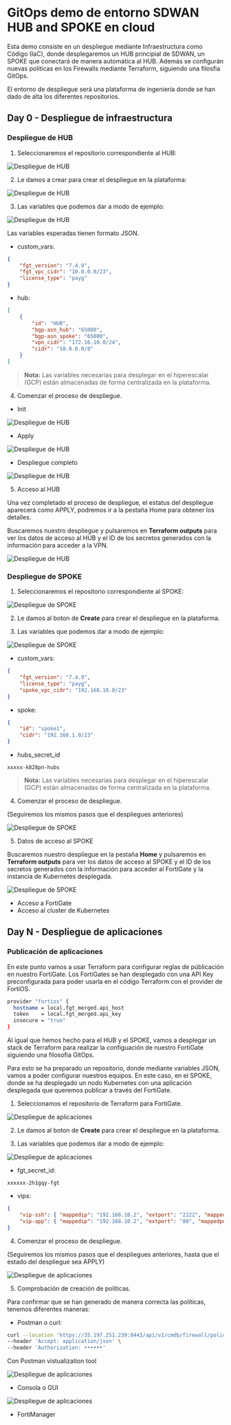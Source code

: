 # GitOps demo de entorno SDWAN HUB and SPOKE en cloud

Esta demo consiste en un despliegue mediante Infraestructura como Código (IaC), donde desplegaremos un HUB principial de SDWAN, un SPOKE que conectará de manera automática al HUB. Además se configurán nuevas políticas en los Firewalls mediante Terraform, siguiendo una filosfia GitOps.

El entorno de despliegue será una plataforma de ingeniería donde se han dado de alta los diferentes repositorios.

## Day 0 - Despliegue de infraestructura

### Despliegue de HUB

1. Seleccionaremos el repositorio correspondiente al HUB:

![Despliegue de HUB](images/demo_fgt-hub-spoke-terraform_01.png)

2. Le damos a crear para crear el despliegue en la plataforma:

![Despliegue de HUB](images/demo_fgt-hub-spoke-terraform_02.png)

3. Las variables que podemos dar a modo de ejemplo:

![Despliegue de HUB](images/demo_fgt-hub-spoke-terraform_03.png)

Las variables esperadas tienen formato JSON. 

- custom_vars:

```json
{
    "fgt_version": "7.4.9",
    "fgt_vpc_cidr": "10.0.0.0/23",
    "license_type": "payg"
}
```

- hub:

```json
[
    {
        "id": "HUB",
        "bgp-asn_hub": "65000",
        "bgp-asn_spoke": "65000",
        "vpn_cidr": "172.16.10.0/24",
        "cidr": "10.0.0.0/8"
    }
]
```

> **Nota:** Las variables necesarias para desplegar en el hiperescalar (GCP) están almacenadas de forma centralizada en la plataforma.

4. Comenzar el proceso de despliegue.

- Init

![Despliegue de HUB](images/demo_fgt-hub-spoke-terraform_04.png)

- Apply

![Despliegue de HUB](images/demo_fgt-hub-spoke-terraform_05.png)

- Despliegue completo

![Despliegue de HUB](images/demo_fgt-hub-spoke-terraform_06.png)

5. Acceso al HUB

Una vez completado el proceso de despliegue, el estatus del despliegue aparecerá como APPLY, podremos ir a la pestaña Home para obtener los detalles.

Buscaremos nuestro despliegue y pulsaremos en **Terraform outputs** para ver los datos de acceso al HUB y el ID de los secretos generados con la información para acceder a la VPN. 

![Despliegue de HUB](images/demo_fgt-hub-spoke-terraform_07.png)


### Despliegue de SPOKE

1. Seleccionaremos el repositorio correspondiente al SPOKE:

![Despliegue de SPOKE](images/demo_fgt-hub-spoke-terraform_08.png)

2. Le damos al boton de **Create** para crear el despliegue en la plataforma.

3. Las variables que podemos dar a modo de ejemplo:

![Despliegue de SPOKE](images/demo_fgt-hub-spoke-terraform_09.png)

- custom_vars:

```json
{
    "fgt_version": "7.4.9",
    "license_type": "payg",
    "spoke_vpc_cidr": "192.168.10.0/23"
}
```

- spoke:

```json
{
    "id": "spoke1",
    "cidr": "192.168.1.0/23"
}
```

- hubs_secret_id

```
xxxxx-k828pn-hubs
```

> **Nota:** Las variables necesarias para desplegar en el hiperescalar (GCP) están almacenadas de forma centralizada en la plataforma.

4. Comenzar el proceso de despliegue.

(Seguiremos los mismos pasos que el despliegues anteriores)

![Despliegue de SPOKE](images/demo_fgt-hub-spoke-terraform_10.png)

5. Datos de acceso al SPOKE

Buscaremos nuestro despliegue en la pestaña **Home** y pulsaremos en **Terraform outputs** para ver los datos de acceso al SPOKE y el ID de los secretos generados con la información para acceder al FortiGate y la instancia de Kubernetes desplegada.

![Despliegue de SPOKE](images/demo_fgt-hub-spoke-terraform_11.png)

- Acceso a FortiGate
- Acceso al cluster de Kubernetes

## Day N - Despliegue de aplicaciones

### Publicación de aplicaciones

En este punto vamos a usar Terraform para configurar reglas de públicación en nuestro FortiGate. Los FortiGates se han desplegado con una API Key preconfigurada para poder usarla en el código Terraform con el provider de FortiOS. 

```bash
provider "fortios" {
  hostname = local.fgt_merged.api_host
  token    = local.fgt_merged.api_key
  insecure = "true"
}
```
Al igual que hemos hecho para el HUB y el SPOKE, vamos a desplegar un stack de Terraform para realizar la configuación de nuestro FortiGate siguiendo una filosofia GitOps. 

Para esto se ha preparado un repositorio, donde mediante variables JSON, vamos a poder configurar nuestros equipos. En este caso, en el SPOKE, donde se ha desplegado un nodo Kubernetes con una aplicación desplegada que queremos publicar a través del FortiGate. 

1. Seleccionamos el repositorio de Terraform para FortiGate.

![Despliegue de aplicaciones](images/demo_fgt-hub-spoke-terraform_12.png)

2. Le damos al boton de **Create** para crear el despliegue en la plataforma.

3. Las variables que podemos dar a modo de ejemplo:

![Despliegue de aplicaciones](images/demo_fgt-hub-spoke-terraform_13.png)

- fgt_secret_id:

```
xxxxxx-2h1gqy-fgt
```

- vips:

```json
{
    "vip-ssh": { "mappedip": "192.168.10.2", "extport": "2222", "mappedport": "22"},
    "vip-app": { "mappedip": "192.168.10.2", "extport": "80", "mappedport": "31000"}
}
```

4. Comenzar el proceso de despliegue.

(Seguiremos los mismos pasos que el despliegues anteriores, hasta que el estado del despliegue sea APPLY)

![Despliegue de aplicaciones](images/demo_fgt-hub-spoke-terraform_14.png)


5. Comprobación de creación de políticas. 

Para confirmar que se han generado de manera correcta las políticas, tenemos diferentes maneras:

- Postman o curl:

```bash
curl --location 'https://35.197.251.239:8443/api/v2/cmdb/firewall/policy' \
--header 'Accept: application/json' \
--header 'Authorization: ••••••'
```

Con Postman vistualization tool

![Despliegue de aplicaciones](images/demo_fgt-hub-spoke-terraform_15.png)

- Consola o GUI

![Despliegue de aplicaciones](images/demo_fgt-hub-spoke-terraform_16.png)

- FortiManager